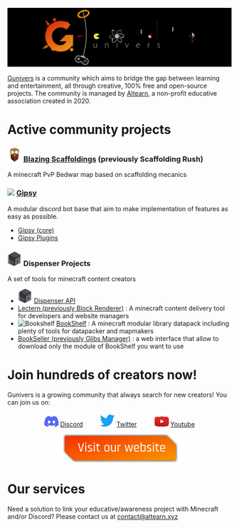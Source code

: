 ![](https://raw.githubusercontent.com/Gunivers/.github/main/profile/img/banner.png)

 [Gunivers](https://raw.githubusercontent.com/Gunivers/.github/main/profile/img/banner.png) is a community which aims to bridge the gap between learning and entertainment, all through creative, 100% free and open-source projects. The community is managed by [Altearn](https://altearn.xyz), a non-profit educative association created in 2020.

# Active community projects

### ![](https://raw.githubusercontent.com/Gunivers/.github/main/profile/img/Scaff32x.png) [Blazing Scaffoldings](https://github.com/Gunivers/Scaffolding-Rush) (previously Scaffolding Rush)
A minecraft PvP Bedwar map based on scaffolding mecanics

### ![](https://user-images.githubusercontent.com/12165342/184382083-3c25d7cb-4616-49b3-ac8a-aaa1ab746953.png) [Gipsy](https://github.com/Gunivers/Gipsy)
A modular discord bot base that aim to make implementation of features as easy as possible.
  - [Gipsy (core)](https://github.com/Gunivers/Gipsy)
  - [Gipsy Plugins](https://github.com/Gunivers/Gipsy-plugins)

### ![](https://raw.githubusercontent.com/Gunivers/.github/main/profile/img/Dispenser32x.png)  Dispenser Projects
A set of tools for minecraft content creators
  - ![](https://raw.githubusercontent.com/Gunivers/.github/main/profile/img/Dispenser32x.png) [Dispenser API](https://github.com/Dispenser-Projects/Dispenser-API)
  - [Lectern (previously Block Renderer)](https://github.com/Dispenser-Projects/Minecraft-Block-Renderer) : A minecraft content delivery tool for developers and website managers
  - ![Bookshelf](https://user-images.githubusercontent.com/12165342/201531093-fd3d35f3-74d6-4f21-867a-5aa41e6c5f98.png) [BookShelf](https://github.com/Gunivers/Glibs) : A minecraft modular library datapack including plenty of tools for datapacker and mapmakers
  - [BookSeller (previously Glibs Manager)](https://github.com/Gunivers/Glib-Manager) : a web interface that allow to download only the module of BookShelf you want to use

# Join hundreds of creators now!
Gunivers is a growing community that always search for new creators! You can join us on:

<div align="center">

![](https://raw.githubusercontent.com/Gunivers/.github/main/profile/img/Discord32x.png) [Discord](https://discord.gg/E8qq6tN) ![](https://raw.githubusercontent.com/Gunivers/.github/main/profile/img/Spacer.png) ![](https://raw.githubusercontent.com/Gunivers/.github/main/profile/img/Twitter32x.png) [Twitter](https://twitter.com/Gunivers_) ![](https://raw.githubusercontent.com/Gunivers/.github/main/profile/img/Spacer.png) ![](https://raw.githubusercontent.com/Gunivers/.github/main/profile/img/Youtube32x.png) [Youtube](https://www.youtube.com/c/Gunivers)

[![](https://raw.githubusercontent.com/Gunivers/.github/main/profile/img/Visit.png)](https://gunivers.net)

 </div>
 
# Our services

Need a solution to link your educative/awareness project with Minecraft and/or Discord? Please contact us at contact@altearn.xyz
